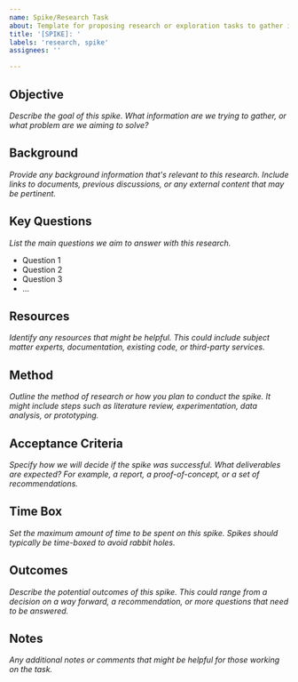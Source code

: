 ```yaml
---
name: Spike/Research Task
about: Template for proposing research or exploration tasks to gather information or solve a specific problem
title: '[SPIKE]: '
labels: 'research, spike'
assignees: ''

---
```


## Objective
_Describe the goal of this spike. What information are we trying to gather, or what problem are we aiming to solve?_

## Background
_Provide any background information that's relevant to this research. Include links to documents, previous discussions, or any external content that may be pertinent._

## Key Questions
_List the main questions we aim to answer with this research._

- Question 1
- Question 2
- Question 3
- ...

## Resources
_Identify any resources that might be helpful. This could include subject matter experts, documentation, existing code, or third-party services._

## Method
_Outline the method of research or how you plan to conduct the spike. It might include steps such as literature review, experimentation, data analysis, or prototyping._

## Acceptance Criteria
_Specify how we will decide if the spike was successful. What deliverables are expected? For example, a report, a proof-of-concept, or a set of recommendations._

## Time Box
_Set the maximum amount of time to be spent on this spike. Spikes should typically be time-boxed to avoid rabbit holes._

## Outcomes
_Describe the potential outcomes of this spike. This could range from a decision on a way forward, a recommendation, or more questions that need to be answered._

## Notes
_Any additional notes or comments that might be helpful for those working on the task._

